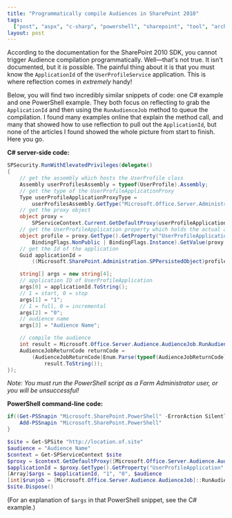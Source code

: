 ```yaml
---
title: "Programmatically compile Audiences in SharePoint 2010"
tags:
  ["post", "aspx", "c-sharp", "powershell", "sharepoint", "tool", "archived"]
layout: post
---
```


According to the documentation for the SharePoint 2010 SDK, you cannot
trigger Audience compilation programmatically. Well—that's not true. It
isn't documented, but it _is_ possible. The painful thing about it is
that you must know the `ApplicationId` of the `UserProfileService`
application. This is where reflection comes in _extremely_
handy!<!--more-->

Below, you will find two incredibly similar snippets of code: one C#
example and one PowerShell example. They both focus on reflecting to
grab the `ApplicationId` and then using the `RunAudienceJob` method to
queue the compilation. I found many examples online that explain the
method call, and many that showed how to use reflection to pull out the
`ApplicationId`, but none of the articles I found showed the whole
picture from start to finish. Here you go.

**C# server-side code:**

```cs
SPSecurity.RunWithElevatedPrivileges(delegate()
{
	// get the assembly which hosts the UserProfile class
	Assembly userProfilesAssembly = typeof(UserProfile).Assembly;
	// get the type of the UserProfileApplicationProxy
	Type userProfileApplicationProxyType =
		userProfilesAssembly.GetType("Microsoft.Office.Server.Administration.UserProfileApplicationProxy");
	// get the proxy object
	object proxy =
		SPServiceContext.Current.GetDefaultProxy(userProfileApplicationProxyType);
	// get the UserProfileApplication property which holds the actual application
	object profile = proxy.GetType().GetProperty("UserProfileApplication",
		BindingFlags.NonPublic | BindingFlags.Instance).GetValue(proxy, null);
	// get the Id of the application
	Guid applicationId =
		((Microsoft.SharePoint.Administration.SPPersistedObject)profile).Id;

	string[] args = new string[4];
	// application ID of UserProfileApplication
	args[0] = applicationId.ToString();
	// 1 = start, 0 = stop
	args[1] = "1";
	// 1 = full, 0 = incremental
	args[2] = "0";
	// audience name
	args[3] = "Audience Name";

	// compile the audience
	int result = Microsoft.Office.Server.Audience.AudienceJob.RunAudienceJob(args);
	AudienceJobReturnCode returnCode =
		(AudienceJobReturnCode)Enum.Parse(typeof(AudienceJobReturnCode),
			result.ToString());
});
```

_Note: You must run the PowerShell script as a Farm Administrator user,
or you will be unsuccessful!_

**PowerShell command-line code:**

```powershell
if((Get-PSSnapin "Microsoft.SharePoint.PowerShell" -ErrorAction SilentlyContinue) -eq $null) {
	Add-PSSnapin "Microsoft.SharePoint.PowerShell"
}

$site = Get-SPSite "http://location.of.site"
$audience = "Audience Name"
$context = Get-SPServiceContext $site
$proxy = $context.GetDefaultProxy([Microsoft.Office.Server.Audience.AudienceJob].Assembly.GetType("Microsoft.Office.Server.Administration.UserProfileApplicationProxy"))
$applicationId = $proxy.GetType().GetProperty("UserProfileApplication", [System.Reflection.BindingFlags]"NonPublic, Instance").GetValue($proxy, $null).Id.Guid
[Array]$args = $applicationId, "1", "0", $audience
[int]$runjob = [Microsoft.Office.Server.Audience.AudienceJob]::RunAudienceJob($args)
$site.Dispose()
```

(For an explanation of `$args` in that PowerShell snippet, see the C#
example.)
